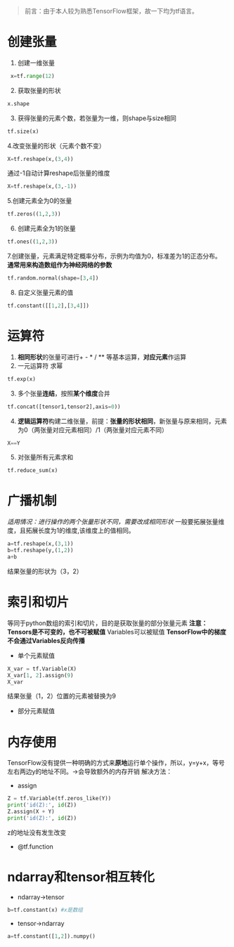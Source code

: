> 前言：由于本人较为熟悉TensorFlow框架，故一下均为tf语言。
# 创建张量
1. 创建一维张量
```  py
 x=tf.range(12)
 ```
2. 获取张量的形状
``` py
x.shape
```
3. 获得张量的元素个数，若张量为一维，则shape与size相同
``` py
tf.size(x)
```
4.改变张量的形状（元素个数不变）
``` py
X=tf.reshape(x,(3,4))
```
通过-1自动计算reshape后张量的维度
``` py
X=tf.reshape(x,(3,-1))
```
5.创建元素全为0的张量
``` py
tf.zeros((1,2,3))
```
6. 创建元素全为1的张量
``` py
tf.ones((1,2,3))
```
7.创建张量，元素满足特定概率分布，示例为均值为0，标准差为1的正态分布。  **通常用来构造数组作为神经网络的参数**
``` py
tf.random.normal(shape=[3,4])
```
8. 自定义张量元素的值
``` py
tf.constant([[1,2],[3,4]])
```
# 运算符
1. **相同形状**的张量可进行+ - * / ** 等基本运算，**对应元素**作运算
2. 一元运算符 求幂
``` py
tf.exp(x)
```
3. 多个张量**连结**，按照**某个维度**合并
``` py
tf.concat([tensor1,tensor2],axis=0))
```
4. **逻辑运算符**构建二维张量，前提：**张量的形状相同**，新张量与原来相同，元素为0（两张量对应元素相同）/1（两张量对应元素不同）
``` py
X==Y
```
5. 对张量所有元素求和
``` py
tf.reduce_sum(x)
```

# 广播机制
*适用情况：进行操作的两个张量形状不同，需要改成相同形状* 一般要拓展张量维度，且拓展长度为1的维度,该维度上的值相同。
``` py
a=tf.reshape(x,(3,1))
b=tf.reshape(y,(1,2))
a+b
```
结果张量的形状为（3，2）

# 索引和切片
等同于python数组的索引和切片，目的是获取张量的部分张量元素
**注意：Tensors是不可变的，也不可被赋值**     Variables可以被赋值    **TensorFlow中的梯度不会通过Variables反向传播**
- 单个元素赋值
``` py
X_var = tf.Variable(X)
X_var[1, 2].assign(9)
X_var
```
结果张量（1，2）位置的元素被替换为9

- 部分元素赋值

# 内存使用
TensorFlow没有提供一种明确的方式来**原地**运行单个操作，所以，y=y+x，等号左右两边y的地址不同。->会导致额外的内存开销
解决方法：
- assign
``` py
Z = tf.Variable(tf.zeros_like(Y))
print('id(Z):', id(Z))
Z.assign(X + Y)
print('id(Z):', id(Z))

```
z的地址没有发生改变
- @tf.function

# ndarray和tensor相互转化
- ndarray->tensor
``` py
b=tf.constant(x) #x是数组
```
- tensor->ndarray
``` py
a=tf.constant([1,2]).numpy()
```

